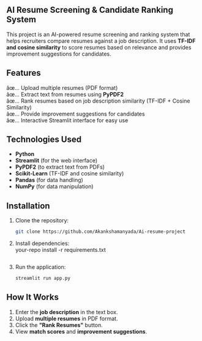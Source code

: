 ## AI Resume Screening & Candidate Ranking System  

This project is an AI-powered resume screening and ranking system that helps recruiters compare resumes against a job description. It uses **TF-IDF and cosine similarity** to score resumes based on relevance and provides improvement suggestions for candidates.

## Features  
âœ… Upload multiple resumes (PDF format)  
âœ… Extract text from resumes using **PyPDF2**  
âœ… Rank resumes based on job description similarity (TF-IDF + Cosine Similarity)  
âœ… Provide improvement suggestions for candidates  
âœ… Interactive Streamlit interface for easy use  

## Technologies Used  
- **Python**  
- **Streamlit** (for the web interface)  
- **PyPDF2** (to extract text from PDFs)  
- **Scikit-Learn** (TF-IDF and cosine similarity)  
- **Pandas** (for data handling)  
- **NumPy** (for data manipulation)  

## Installation  

1. Clone the repository:  
   ```bash
   git clone https://github.com/Akankshamanyada/Ai-resume-project
   ```

2. Install dependencies:  
   your-repo install -r requirements.txt
   ```

3. Run the application:  
   ```bash
   streamlit run app.py
   ```

## How It Works  
1. Enter the **job description** in the text box.  
2. Upload **multiple resumes** in PDF format.  
3. Click the **"Rank Resumes"** button.  
4. View **match scores** and **improvement suggestions**.  
